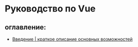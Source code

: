 # Руководство по Vue


## оглавление:
- [Введение | краткое описание основных возможностей](./markdown/intro.md)